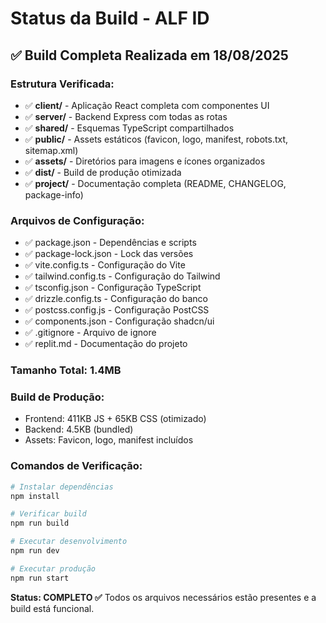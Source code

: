 # Status da Build - ALF ID

## ✅ Build Completa Realizada em 18/08/2025

### Estrutura Verificada:
- ✅ **client/** - Aplicação React completa com componentes UI
- ✅ **server/** - Backend Express com todas as rotas
- ✅ **shared/** - Esquemas TypeScript compartilhados
- ✅ **public/** - Assets estáticos (favicon, logo, manifest, robots.txt, sitemap.xml)
- ✅ **assets/** - Diretórios para imagens e ícones organizados
- ✅ **dist/** - Build de produção otimizada
- ✅ **project/** - Documentação completa (README, CHANGELOG, package-info)

### Arquivos de Configuração:
- ✅ package.json - Dependências e scripts
- ✅ package-lock.json - Lock das versões
- ✅ vite.config.ts - Configuração do Vite
- ✅ tailwind.config.ts - Configuração do Tailwind
- ✅ tsconfig.json - Configuração TypeScript
- ✅ drizzle.config.ts - Configuração do banco
- ✅ postcss.config.js - Configuração PostCSS
- ✅ components.json - Configuração shadcn/ui
- ✅ .gitignore - Arquivo de ignore
- ✅ replit.md - Documentação do projeto

### Tamanho Total: 1.4MB

### Build de Produção:
- Frontend: 411KB JS + 65KB CSS (otimizado)
- Backend: 4.5KB (bundled)
- Assets: Favicon, logo, manifest incluídos

### Comandos de Verificação:
```bash
# Instalar dependências
npm install

# Verificar build
npm run build

# Executar desenvolvimento
npm run dev

# Executar produção
npm run start
```

**Status: COMPLETO ✅**
Todos os arquivos necessários estão presentes e a build está funcional.